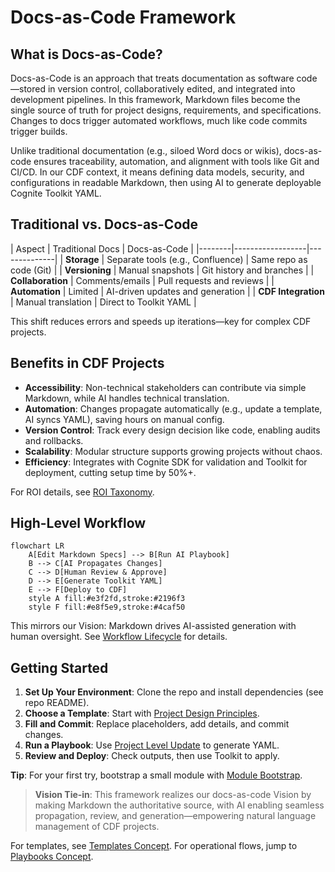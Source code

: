 # Docs-as-Code Framework

## What is Docs-as-Code?

Docs-as-Code is an approach that treats documentation as software code—stored in
version control, collaboratively edited, and integrated into development
pipelines. In this framework, Markdown files become the single source of truth
for project designs, requirements, and specifications. Changes to docs trigger
automated workflows, much like code commits trigger builds.

Unlike traditional documentation (e.g., siloed Word docs or wikis), docs-as-code
ensures traceability, automation, and alignment with tools like Git and CI/CD.
In our CDF context, it means defining data models, security, and configurations
in readable Markdown, then using AI to generate deployable Cognite Toolkit YAML.

## Traditional vs. Docs-as-Code

| Aspect | Traditional Docs | Docs-as-Code |
|--------|------------------|--------------| | **Storage** | Separate tools
(e.g., Confluence) | Same repo as code (Git) | | **Versioning** | Manual
snapshots | Git history and branches | | **Collaboration** | Comments/emails |
Pull requests and reviews | | **Automation** | Limited | AI-driven updates and
generation | | **CDF Integration** | Manual translation | Direct to Toolkit YAML
|

This shift reduces errors and speeds up iterations—key for complex CDF projects.

## Benefits in CDF Projects

- **Accessibility**: Non-technical stakeholders can contribute via simple
  Markdown, while AI handles technical translation.
- **Automation**: Changes propagate automatically (e.g., update a template, AI
  syncs YAML), saving hours on manual config.
- **Version Control**: Track every design decision like code, enabling audits
  and rollbacks.
- **Scalability**: Modular structure supports growing projects without chaos.
- **Efficiency**: Integrates with Cognite SDK for validation and Toolkit for
  deployment, cutting setup time by 50%+.

For ROI details, see
[ROI Taxonomy](../../ai_knowledge/includes/roi_taxonomy.md).

## High-Level Workflow

```mermaid
flowchart LR
    A[Edit Markdown Specs] --> B[Run AI Playbook]
    B --> C[AI Propagates Changes]
    C --> D[Human Review & Approve]
    D --> E[Generate Toolkit YAML]
    E --> F[Deploy to CDF]
    style A fill:#e3f2fd,stroke:#2196f3
    style F fill:#e8f5e9,stroke:#4caf50
```

This mirrors our Vision: Markdown drives AI-assisted generation with human
oversight. See [Workflow Lifecycle](workflow_lifecycle.md) for details.

## Getting Started

1. **Set Up Your Environment**: Clone the repo and install dependencies (see
   repo README).
1. **Choose a Template**: Start with
   [Project Design Principles](../templates/00_Solution_Design_Principles.md).
1. **Fill and Commit**: Replace placeholders, add details, and commit changes.
1. **Run a Playbook**: Use
   [Project Level Update](../ai_playbooks/01_PROJECT_LEVEL_UPDATE.md) to
   generate YAML.
1. **Review and Deploy**: Check outputs, then use Toolkit to apply.

**Tip**: For your first try, bootstrap a small module with
[Module Bootstrap](../ai_playbooks/02_MODULE_BOOTSTRAP.md).

> **Vision Tie-in**: This framework realizes our docs-as-code Vision by making
> Markdown the authoritative source, with AI enabling seamless propagation,
> review, and generation—empowering natural language management of CDF projects.

For templates, see [Templates Concept](templates.md). For operational flows,
jump to [Playbooks Concept](playbooks.md).
